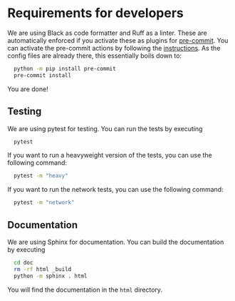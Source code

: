 # Requirements for developers

We are using Black as code formatter and Ruff as a linter.  These are automatically enforced
if you activate these as plugins for [pre-commit](https://pre-commit.com).  You can activate
the pre-commit actions by following the [instructions](https://pre-commit.com/#installation).
As the config files are already there, this essentially boils down to:

``` bash
  python -m pip install pre-commit
  pre-commit install
```

You are done!

## Testing

We are using pytest for testing.  You can run the tests by executing

``` bash
  pytest
```

If you want to run a heavyweight version of the tests, you can use the following command:

``` bash
  pytest -m "heavy"
```

If you want to run the network tests, you can use the following command:

``` bash
  pytest -m "network"
```

## Documentation

We are using Sphinx for documentation.  You can build the documentation by executing

``` bash
  cd doc
  rm -rf html _build
  python -m sphinx . html
```

You will find the documentation in the `html` directory.
